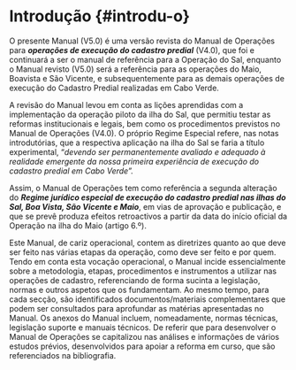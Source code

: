 # Introdução {#introdu-o}

O presente Manual (V5.0) é uma versão revista do Manual de Operações para **_operações de execução do cadastro predial_** (V4.0), que foi e continuará a ser o manual de referência para a Operação do Sal, enquanto o Manual revisto (V5.0) será a referência para as operações do Maio, Boavista e São Vicente, e subsequentemente para as demais operações de execução do Cadastro Predial realizadas em Cabo Verde.

A revisão do Manual levou em conta as lições aprendidas com a implementação da operação piloto da ilha do Sal, que permitiu testar as reformas institucionais e legais, bem como os procedimentos previstos no Manual de Operações (V4.0). O próprio Regime Especial refere, nas notas introdutórias, que a respectiva aplicação na ilha do Sal se faria a título experimental, “_devendo ser permanentemente avaliado e adequado à realidade emergente da nossa primeira experiência de execução do cadastro predial em Cabo Verde”._

Assim, o Manual de Operações tem como referência a segunda alteração do **_Regime jurídico especial de execução do cadastro predial nas ilhas do Sal, Boa Vista, São Vicente e Maio_**, em vias de aprovação e publicação, e que se prevê produza efeitos retroactivos a partir da data do início oficial da Operação na ilha do Maio (artigo 6.º).

Este Manual, de cariz operacional, contem as diretrizes quanto ao que deve ser feito nas várias etapas da operação, como deve ser feito e por quem. Tendo em conta esta vocação operacional, o Manual incide essencialmente sobre a metodologia, etapas, procedimentos e instrumentos a utilizar nas operações de cadastro, referenciando de forma sucinta a legislação, normas e outros aspetos que os fundamentam. Ao mesmo tempo, para cada secção, são identificados documentos/materiais complementares que podem ser consultados para aprofundar as matérias apresentadas no Manual. Os anexos do Manual incluem, nomeadamente, normas técnicas, legislação suporte e manuais técnicos. De referir que para desenvolver o Manual de Operações se capitalizou nas análises e informações de vários estudos prévios, desenvolvidos para apoiar a reforma em curso, que são referenciados na bibliografia.